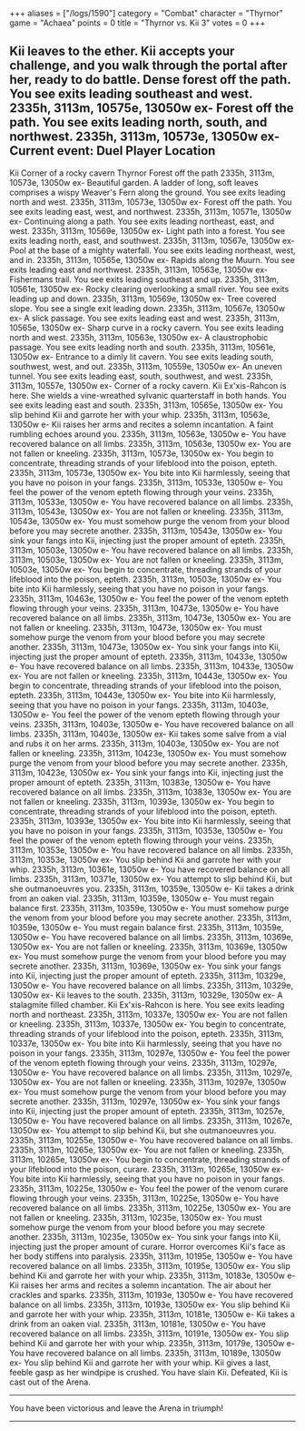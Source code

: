 +++
aliases = ["/logs/1590"]
category = "Combat"
character = "Thyrnor"
game = "Achaea"
points = 0
title = "Thyrnor vs. Kii 3"
votes = 0
+++

Kii leaves to the ether.
Kii accepts your challenge, and you walk through the portal after her, ready to 
do battle.
Dense forest off the path.
You see exits leading southeast and west.
2335h, 3113m, 10575e, 13050w ex-
Forest off the path.
You see exits leading north, south, and northwest.
2335h, 3113m, 10573e, 13050w ex-
Current event: Duel
Player               Location
----------------------------------------------------------------------
Kii                  Corner of a rocky cavern
Thyrnor              Forest off the path
2335h, 3113m, 10573e, 13050w ex-
Beautiful garden.
A ladder of long, soft leaves comprises a wispy Weaver's Fern along the ground.
You see exits leading north and west.
2335h, 3113m, 10573e, 13050w ex-
Forest off the path.
You see exits leading east, west, and northwest.
2335h, 3113m, 10571e, 13050w ex-
Continuing along a path.
You see exits leading northeast, east, and west.
2335h, 3113m, 10569e, 13050w ex-
Light path into a forest.
You see exits leading north, east, and southwest.
2335h, 3113m, 10567e, 13050w ex-
Pool at the base of a mighty waterfall.
You see exits leading northeast, west, and in.
2335h, 3113m, 10565e, 13050w ex-
Rapids along the Muurn.
You see exits leading east and northwest.
2335h, 3113m, 10563e, 13050w ex-
Fishermans trail.
You see exits leading southeast and up.
2335h, 3113m, 10561e, 13050w ex-
Rocky clearing overlooking a small river.
You see exits leading up and down.
2335h, 3113m, 10569e, 13050w ex-
Tree covered slope.
You see a single exit leading down.
2335h, 3113m, 10567e, 13050w ex-
A slick passage.
You see exits leading east and west.
2335h, 3113m, 10565e, 13050w ex-
Sharp curve in a rocky cavern.
You see exits leading north and west.
2335h, 3113m, 10563e, 13050w ex-
A claustrophobic passage.
You see exits leading north and south.
2335h, 3113m, 10561e, 13050w ex-
Entrance to a dimly lit cavern.
You see exits leading south, southwest, west, and out.
2335h, 3113m, 10559e, 13050w ex-
An uneven tunnel.
You see exits leading east, south, southwest, and west.
2335h, 3113m, 10557e, 13050w ex-
Corner of a rocky cavern.
Kii Ex'xis-Rahcon is here. She wields a vine-wreathed sylvanic quarterstaff in 
both hands.
You see exits leading east and south.
2335h, 3113m, 10565e, 13050w ex-
You slip behind Kii and garrote her with your whip.
2335h, 3113m, 10563e, 13050w e-
Kii raises her arms and recites a solemn incantation.
A faint rumbling echoes around you.
2335h, 3113m, 10563e, 13050w e-
You have recovered balance on all limbs.
2335h, 3113m, 10563e, 13050w ex-
You are not fallen or kneeling.
2335h, 3113m, 10573e, 13050w ex-
You begin to concentrate, threading strands of your lifeblood into the poison, 
epteth.
2335h, 3113m, 10573e, 13050w ex-
You bite into Kii harmlessly, seeing that you have no poison in your fangs.
2335h, 3113m, 10533e, 13050w e-
You feel the power of the venom epteth flowing through your veins.
2335h, 3113m, 10533e, 13050w e-
You have recovered balance on all limbs.
2335h, 3113m, 10543e, 13050w ex-
You are not fallen or kneeling.
2335h, 3113m, 10543e, 13050w ex-
You must somehow purge the venom from your blood before you may secrete another.
2335h, 3113m, 10543e, 13050w ex-
You sink your fangs into Kii, injecting just the proper amount of epteth.
2335h, 3113m, 10503e, 13050w e-
You have recovered balance on all limbs.
2335h, 3113m, 10503e, 13050w ex-
You are not fallen or kneeling.
2335h, 3113m, 10503e, 13050w ex-
You begin to concentrate, threading strands of your lifeblood into the poison, 
epteth.
2335h, 3113m, 10503e, 13050w ex-
You bite into Kii harmlessly, seeing that you have no poison in your fangs.
2335h, 3113m, 10463e, 13050w e-
You feel the power of the venom epteth flowing through your veins.
2335h, 3113m, 10473e, 13050w e-
You have recovered balance on all limbs.
2335h, 3113m, 10473e, 13050w ex-
You are not fallen or kneeling.
2335h, 3113m, 10473e, 13050w ex-
You must somehow purge the venom from your blood before you may secrete another.
2335h, 3113m, 10473e, 13050w ex-
You sink your fangs into Kii, injecting just the proper amount of epteth.
2335h, 3113m, 10433e, 13050w e-
You have recovered balance on all limbs.
2335h, 3113m, 10433e, 13050w ex-
You are not fallen or kneeling.
2335h, 3113m, 10443e, 13050w ex-
You begin to concentrate, threading strands of your lifeblood into the poison, 
epteth.
2335h, 3113m, 10443e, 13050w ex-
You bite into Kii harmlessly, seeing that you have no poison in your fangs.
2335h, 3113m, 10403e, 13050w e-
You feel the power of the venom epteth flowing through your veins.
2335h, 3113m, 10403e, 13050w e-
You have recovered balance on all limbs.
2335h, 3113m, 10403e, 13050w ex-
Kii takes some salve from a vial and rubs it on her arms.
2335h, 3113m, 10403e, 13050w ex-
You are not fallen or kneeling.
2335h, 3113m, 10423e, 13050w ex-
You must somehow purge the venom from your blood before you may secrete another.
2335h, 3113m, 10423e, 13050w ex-
You sink your fangs into Kii, injecting just the proper amount of epteth.
2335h, 3113m, 10383e, 13050w e-
You have recovered balance on all limbs.
2335h, 3113m, 10383e, 13050w ex-
You are not fallen or kneeling.
2335h, 3113m, 10393e, 13050w ex-
You begin to concentrate, threading strands of your lifeblood into the poison, 
epteth.
2335h, 3113m, 10393e, 13050w ex-
You bite into Kii harmlessly, seeing that you have no poison in your fangs.
2335h, 3113m, 10353e, 13050w e-
You feel the power of the venom epteth flowing through your veins.
2335h, 3113m, 10353e, 13050w e-
You have recovered balance on all limbs.
2335h, 3113m, 10353e, 13050w ex-
You slip behind Kii and garrote her with your whip.
2335h, 3113m, 10361e, 13050w e-
You have recovered balance on all limbs.
2335h, 3113m, 10371e, 13050w ex-
You attempt to slip behind Kii, but she outmanoeuvres you.
2335h, 3113m, 10359e, 13050w e-
Kii takes a drink from an oaken vial.
2335h, 3113m, 10359e, 13050w e-
You must regain balance first.
2335h, 3113m, 10359e, 13050w e-
You must somehow purge the venom from your blood before you may secrete another.
2335h, 3113m, 10359e, 13050w e-
You must regain balance first.
2335h, 3113m, 10359e, 13050w e-
You have recovered balance on all limbs.
2335h, 3113m, 10369e, 13050w ex-
You are not fallen or kneeling.
2335h, 3113m, 10369e, 13050w ex-
You must somehow purge the venom from your blood before you may secrete another.
2335h, 3113m, 10369e, 13050w ex-
You sink your fangs into Kii, injecting just the proper amount of epteth.
2335h, 3113m, 10329e, 13050w e-
You have recovered balance on all limbs.
2335h, 3113m, 10329e, 13050w ex-
Kii leaves to the south.
2335h, 3113m, 10329e, 13050w ex-
A stalagmite filled chamber.
Kii Ex'xis-Rahcon is here.
You see exits leading north and northeast.
2335h, 3113m, 10337e, 13050w ex-
You are not fallen or kneeling.
2335h, 3113m, 10337e, 13050w ex-
You begin to concentrate, threading strands of your lifeblood into the poison, 
epteth.
2335h, 3113m, 10337e, 13050w ex-
You bite into Kii harmlessly, seeing that you have no poison in your fangs.
2335h, 3113m, 10297e, 13050w e-
You feel the power of the venom epteth flowing through your veins.
2335h, 3113m, 10297e, 13050w e-
You have recovered balance on all limbs.
2335h, 3113m, 10297e, 13050w ex-
You are not fallen or kneeling.
2335h, 3113m, 10297e, 13050w ex-
You must somehow purge the venom from your blood before you may secrete another.
2335h, 3113m, 10297e, 13050w ex-
You sink your fangs into Kii, injecting just the proper amount of epteth.
2335h, 3113m, 10257e, 13050w e-
You have recovered balance on all limbs.
2335h, 3113m, 10267e, 13050w ex-
You attempt to slip behind Kii, but she outmanoeuvres you.
2335h, 3113m, 10255e, 13050w e-
You have recovered balance on all limbs.
2335h, 3113m, 10265e, 13050w ex-
You are not fallen or kneeling.
2335h, 3113m, 10265e, 13050w ex-
You begin to concentrate, threading strands of your lifeblood into the poison, 
curare.
2335h, 3113m, 10265e, 13050w ex-
You bite into Kii harmlessly, seeing that you have no poison in your fangs.
2335h, 3113m, 10225e, 13050w e-
You feel the power of the venom curare flowing through your veins.
2335h, 3113m, 10225e, 13050w e-
You have recovered balance on all limbs.
2335h, 3113m, 10225e, 13050w ex-
You are not fallen or kneeling.
2335h, 3113m, 10235e, 13050w ex-
You must somehow purge the venom from your blood before you may secrete another.
2335h, 3113m, 10235e, 13050w ex-
You sink your fangs into Kii, injecting just the proper amount of curare.
Horror overcomes Kii's face as her body stiffens into paralysis.
2335h, 3113m, 10195e, 13050w e-
You have recovered balance on all limbs.
2335h, 3113m, 10195e, 13050w ex-
You slip behind Kii and garrote her with your whip.
2335h, 3113m, 10183e, 13050w e-
Kii raises her arms and recites a solemn incantation.
The air about her crackles and sparks.
2335h, 3113m, 10193e, 13050w e-
You have recovered balance on all limbs.
2335h, 3113m, 10193e, 13050w ex-
You slip behind Kii and garrote her with your whip.
2335h, 3113m, 10181e, 13050w e-
Kii takes a drink from an oaken vial.
2335h, 3113m, 10181e, 13050w e-
You have recovered balance on all limbs.
2335h, 3113m, 10191e, 13050w ex-
You slip behind Kii and garrote her with your whip.
2335h, 3113m, 10179e, 13050w e-
You have recovered balance on all limbs.
2335h, 3113m, 10189e, 13050w ex-
You slip behind Kii and garrote her with your whip.
Kii gives a last, feeble gasp as her windpipe is crushed.
You have slain Kii.
Defeated, Kii is cast out of the Arena.
**********************************************************
You have been victorious and leave the Arena in triumph!
**********************************************************